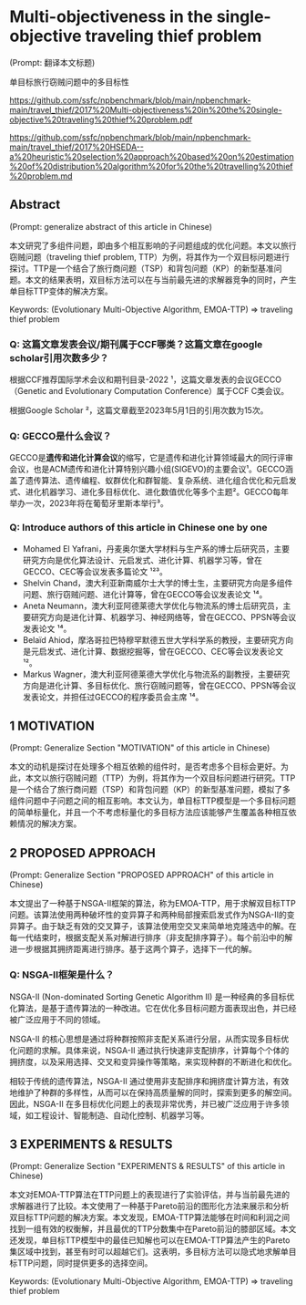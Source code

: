# Multi-objectiveness in the single-objective traveling thief problem

(Prompt: 翻译本文标题)

单目标旅行窃贼问题中的多目标性

https://github.com/ssfc/npbenchmark/blob/main/npbenchmark-main/travel_thief/2017%20Multi-objectiveness%20in%20the%20single-objective%20traveling%20thief%20problem.pdf

https://github.com/ssfc/npbenchmark/blob/main/npbenchmark-main/travel_thief/2017%20HSEDA--a%20heuristic%20selection%20approach%20based%20on%20estimation%20of%20distribution%20algorithm%20for%20the%20travelling%20thief%20problem.md

## Abstract

(Prompt: generalize abstract of this article in Chinese)

本文研究了多组件问题，即由多个相互影响的子问题组成的优化问题。本文以旅行窃贼问题（traveling thief problem, TTP）为例，将其作为一个双目标问题进行探讨。TTP是一个结合了旅行商问题（TSP）和背包问题（KP）的新型基准问题。本文的结果表明，双目标方法可以在与当前最先进的求解器竞争的同时，产生单目标TTP变体的解决方案。

Keywords: (Evolutionary Multi-Objective Algorithm, EMOA-TTP) => traveling thief problem

### Q: 这篇文章发表会议/期刊属于CCF哪类？这篇文章在google scholar引用次数多少？

根据CCF推荐国际学术会议和期刊目录-2022 ¹，这篇文章发表的会议GECCO（Genetic and Evolutionary Computation Conference）属于CCF C类会议。

根据Google Scholar ²，这篇文章截至2023年5月1日的引用次数为15次。

### Q: GECCO是什么会议？

GECCO是**遗传和进化计算会议**的缩写，它是遗传和进化计算领域最大的同行评审会议，也是ACM遗传和进化计算特别兴趣小组(SIGEVO)的主要会议¹。GECCO涵盖了遗传算法、遗传编程、蚁群优化和群智能、复杂系统、进化组合优化和元启发式、进化机器学习、进化多目标优化、进化数值优化等多个主题²。GECCO每年举办一次，2023年将在葡萄牙里斯本举行³。

### Q: Introduce authors of this article in Chinese one by one

- Mohamed El Yafrani，丹麦奥尔堡大学材料与生产系的博士后研究员，主要研究方向是优化算法设计、元启发式、进化计算、机器学习等，曾在GECCO、CEC等会议发表多篇论文 ¹²³。
- Shelvin Chand，澳大利亚新南威尔士大学的博士生，主要研究方向是多组件问题、旅行窃贼问题、进化计算等，曾在GECCO等会议发表论文 ¹⁴。
- Aneta Neumann，澳大利亚阿德莱德大学优化与物流系的博士后研究员，主要研究方向是进化计算、机器学习、神经网络等，曾在GECCO、PPSN等会议发表论文 ¹⁴。
- Belaïd Ahiod，摩洛哥拉巴特穆罕默德五世大学科学系的教授，主要研究方向是元启发式、进化计算、数据挖掘等，曾在GECCO、CEC等会议发表论文 ¹²。
- Markus Wagner，澳大利亚阿德莱德大学优化与物流系的副教授，主要研究方向是进化计算、多目标优化、旅行窃贼问题等，曾在GECCO、PPSN等会议发表论文，并担任过GECCO的程序委员会主席 ¹⁴。

## 1 MOTIVATION

(Prompt: Generalize Section "MOTIVATION" of this article in Chinese)

本文的动机是探讨在处理多个相互依赖的组件时，是否考虑多个目标会更好。为此，本文以旅行窃贼问题（TTP）为例，将其作为一个双目标问题进行研究。TTP是一个结合了旅行商问题（TSP）和背包问题（KP）的新型基准问题，模拟了多组件问题中子问题之间的相互影响。本文认为，单目标TTP模型是一个多目标问题的简单标量化，并且一个不考虑标量化的多目标方法应该能够产生覆盖各种相互依赖情况的解决方案。

## 2 PROPOSED APPROACH

(Prompt: Generalize Section "PROPOSED APPROACH" of this article in Chinese)

本文提出了一种基于NSGA-II框架的算法，称为EMOA-TTP，用于求解双目标TTP问题。该算法使用两种破坏性的变异算子和两种局部搜索启发式作为NSGA-II的变异算子。由于缺乏有效的交叉算子，该算法使用空交叉来简单地克隆选中的解。在每一代结束时，根据支配关系对解进行排序（非支配排序算子）。每个前沿中的解进一步根据其拥挤距离进行排序。基于这两个算子，选择下一代的解。

### Q: NSGA-II框架是什么？

NSGA-II (Non-dominated Sorting Genetic Algorithm II) 是一种经典的多目标优化算法，是基于遗传算法的一种改进。它在优化多目标问题方面表现出色，并已经被广泛应用于不同的领域。

NSGA-II 的核心思想是通过将种群按照非支配关系进行分层，从而实现多目标优化问题的求解。具体来说，NSGA-II 通过执行快速非支配排序，计算每个个体的拥挤度，以及采用选择、交叉和变异操作等策略，来实现种群的不断进化和优化。

相较于传统的遗传算法，NSGA-II 通过使用非支配排序和拥挤度计算方法，有效地维护了种群的多样性，从而可以在保持高质量解的同时，探索到更多的解空间。因此，NSGA-II 在多目标优化问题上的表现非常优秀，并已被广泛应用于许多领域，如工程设计、智能制造、自动化控制、机器学习等。

## 3 EXPERIMENTS & RESULTS

(Prompt: Generalize Section "EXPERIMENTS & RESULTS" of this article in Chinese)

本文对EMOA-TTP算法在TTP问题上的表现进行了实验评估，并与当前最先进的求解器进行了比较。本文使用了一种基于Pareto前沿的图形化方法来展示和分析双目标TTP问题的解决方案。本文发现，EMOA-TTP算法能够在时间和利润之间找到一组有效的权衡解，并且最优的TTP分数集中在Pareto前沿的膝部区域。本文还发现，单目标TTP模型中的最佳已知解也可以在EMOA-TTP算法产生的Pareto集区域中找到，甚至有时可以超越它们。这表明，多目标方法可以隐式地求解单目标TTP问题，同时提供更多的选择空间。

Keywords: (Evolutionary Multi-Objective Algorithm, EMOA-TTP) => traveling thief problem